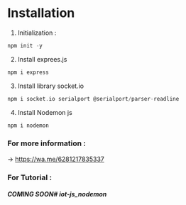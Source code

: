 # Installation 


1. Initialization :
   
```c
npm init -y
```


2. Install exprees.js

```c
npm i express
```


3. Install library socket.io
```c
npm i socket.io serialport @serialport/parser-readline
```


4. Install Nodemon js
```c
npm i nodemon
```


### For more information :

-> https://wa.me/6281217835337


### For Tutorial :

##### _COMING SOON_#   i o t - j s _ n o d e m o n  
 